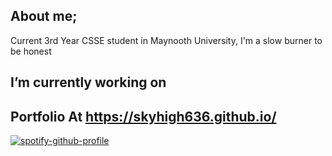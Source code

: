 ## About me;
Current 3rd Year CSSE student in Maynooth University, I'm a slow burner to be honest

 
## I’m currently working on

## Portfolio At https://skyhigh636.github.io/
 
[![spotify-github-profile](https://spotify-github-profile.kittinanx.com/api/view?uid=21bdzpmy2sdc6tebvzihjx5xq&cover_image=true&theme=default&show_offline=false&background_color=ebe350&interchange=false&bar_color=d279f4)](https://github.com/kittinan/spotify-github-profile)

